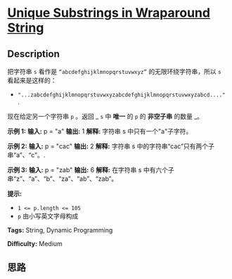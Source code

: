 # [Unique Substrings in Wraparound String][title]

## Description

把字符串 `s` 看作是 `“abcdefghijklmnopqrstuvwxyz”` 的无限环绕字符串，所以 `s` 看起来是这样的：

  * `"...zabcdefghijklmnopqrstuvwxyzabcdefghijklmnopqrstuvwxyzabcd...."` . 

现在给定另一个字符串 `p` 。返回 _ `s` 中  **唯一** 的 `p` 的 **非空子串**  的数量 _。



**示例  1:**
            **输入:** p = "a"    **输出:** 1    **解释:** 字符串 s 中只有一个"a"子字符。    

**示例 2:**
            **输入:** p = "cac"    **输出:** 2    **解释:** 字符串 s 中的字符串“cac”只有两个子串“a”、“c”。.    

**示例 3:**
            **输入:** p = "zab"    **输出:** 6    **解释:** 在字符串 s 中有六个子串“z”、“a”、“b”、“za”、“ab”、“zab”。    



**提示:**

  * `1 <= p.length <= 105`
  * `p` 由小写英文字母构成


**Tags:** String, Dynamic Programming

**Difficulty:** Medium

## 思路

[title]: https://leetcode-cn.com/problems/unique-substrings-in-wraparound-string
